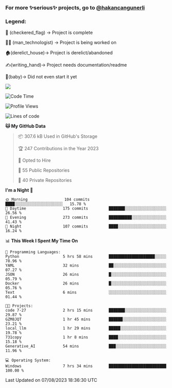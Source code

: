### For more ✨serious✨ projects, go to [@hakancangunerli](https://github.com/hakancangunerli)


### Legend:


🏁 (checkered_flag) -> Project is complete

👨‍💻 (man_technologist)   -> Project is being worked on

🏚️(derelict_house)-> Project is derelict/abandoned

✍️(writing_hand)-> Project needs documentation/readme

👶(baby)-> Did not even start it yet

![](https://github-readme-stats.vercel.app/api/top-langs/?username=hakancangunerli&layout=compact&hide=tex,html,shell,CSS,Ruby,Makefile,EmberScript,MATLAB,C&langs_count=6&exclude_repo=2015-csharp,gt_code,gsu_code,uga_code,uga_robotics)

<!--START_SECTION:waka-->
![Code Time](http://img.shields.io/badge/Code%20Time-488%20hrs%2031%20mins-blue)

![Profile Views](http://img.shields.io/badge/Profile%20Views-0-blue)

![Lines of code](https://img.shields.io/badge/From%20Hello%20World%20I%27ve%20Written-3.1%20million%20lines%20of%20code-blue)

**🐱 My GitHub Data** 

> 📦 307.6 kB Used in GitHub's Storage 
 > 
> 🏆 247 Contributions in the Year 2023
 > 
> 💼 Opted to Hire
 > 
> 📜 55 Public Repositories 
 > 
> 🔑 40 Private Repositories 
 > 
**I'm a Night 🦉** 

```text
🌞 Morning                104 commits         ████░░░░░░░░░░░░░░░░░░░░░   15.78 % 
🌆 Daytime                175 commits         ███████░░░░░░░░░░░░░░░░░░   26.56 % 
🌃 Evening                273 commits         ██████████░░░░░░░░░░░░░░░   41.43 % 
🌙 Night                  107 commits         ████░░░░░░░░░░░░░░░░░░░░░   16.24 % 
```


📊 **This Week I Spent My Time On** 

```text
💬 Programming Languages: 
Python                   5 hrs 58 mins       ████████████████████░░░░░   78.96 % 
YAML                     32 mins             ██░░░░░░░░░░░░░░░░░░░░░░░   07.27 % 
JSON                     26 mins             █░░░░░░░░░░░░░░░░░░░░░░░░   05.79 % 
Docker                   26 mins             █░░░░░░░░░░░░░░░░░░░░░░░░   05.76 % 
Text                     6 mins              ░░░░░░░░░░░░░░░░░░░░░░░░░   01.44 % 

🐱‍💻 Projects: 
code 7-27                2 hrs 15 mins       ███████░░░░░░░░░░░░░░░░░░   29.87 % 
GZM8JQT                  1 hr 45 mins        ██████░░░░░░░░░░░░░░░░░░░   23.21 % 
local_llm                1 hr 29 mins        █████░░░░░░░░░░░░░░░░░░░░   19.78 % 
731copy                  1 hr 8 mins         ████░░░░░░░░░░░░░░░░░░░░░   15.18 % 
Generative_AI            54 mins             ███░░░░░░░░░░░░░░░░░░░░░░   11.96 % 

💻 Operating System: 
Windows                  7 hrs 34 mins       █████████████████████████   100.00 % 
```


 Last Updated on 07/08/2023 18:36:30 UTC
<!--END_SECTION:waka-->



